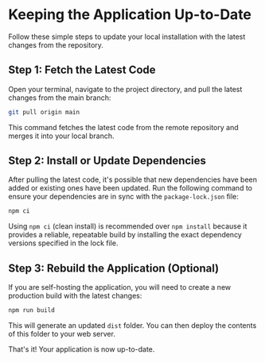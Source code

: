 # Keeping the Application Up-to-Date

Follow these simple steps to update your local installation with the latest changes from the repository.

## Step 1: Fetch the Latest Code

Open your terminal, navigate to the project directory, and pull the latest changes from the main branch:

```bash
git pull origin main
```

This command fetches the latest code from the remote repository and merges it into your local branch.

## Step 2: Install or Update Dependencies

After pulling the latest code, it's possible that new dependencies have been added or existing ones have been updated. Run the following command to ensure your dependencies are in sync with the `package-lock.json` file:

```bash
npm ci
```

Using `npm ci` (clean install) is recommended over `npm install` because it provides a reliable, repeatable build by installing the exact dependency versions specified in the lock file.

## Step 3: Rebuild the Application (Optional)

If you are self-hosting the application, you will need to create a new production build with the latest changes:

```bash
npm run build
```

This will generate an updated `dist` folder. You can then deploy the contents of this folder to your web server.

That's it! Your application is now up-to-date.
